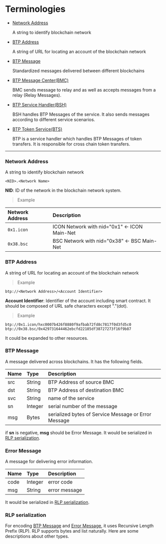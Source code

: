 # Terminologies

* [Network Address](#network-address)

  A string to identify blockchain network

* [BTP Address](#btp-address)

  A string of URL for locating an account of the blockchain network

* [BTP Message](#btp-message)

  Standardized messages delivered between different blockchains

* [BTP Message Center(BMC)](./specs/bmc.md)

  BMC sends message to relay and as well as accepts messages from a relay (Relay Messages).

* [BTP Service Handler(BSH)](./specs/bsh.md)

  BSH handles BTP Messages of the service. It also sends messages according to different service scenarios.

* [BTP Token Service(BTS)](./specs/bts.md)

  BTP is a service handler which handles BTP Messages of token transfers. It is responsible for cross chain token transfers.

---

### Network Address

A string to identify blockchain network

```
<NID>.<Network Name>
```

**NID**: ID of the network in the blockchain network system.

> Example

| Network Address | Description                                  |
|:----------------|:---------------------------------------------|
| `0x1.icon`      | ICON Network with nid="0x1" <- ICON Main-Net |
| `0x38.bsc`      | BSC Network with nid="0x38" <- BSC Main-Net  |

### BTP Address

A string of URL for locating an account of the blockchain network

> Example
```
btp://<Network Address>/<Account Identifier>
```
**Account Identifier**:
Identifier of the account including smart contract.
It should be composed of URL safe characters except "."(dot).

> Example
```
btp://0x1.icon/hxc0007b426f8880f9afbab72fd8c7817f0d3fd5c0
btp://0x38.bsc/0x429731644462ebcfd22185df38727273f16f9b87
```

It could be expanded to other resources.

### BTP Message

A message delivered across blockchains. It has the following fields.

| Name | Type    | Description                                          |
|:-----|:--------|:-----------------------------------------------------|
| src  | String  | BTP Address of source BMC                            |
| dst  | String  | BTP Address of destination BMC                       |
| svc  | String  | name of the service                                  |
| sn   | Integer | serial number of the message                         |
| msg  | Bytes   | serialized bytes of Service Message or Error Message |

if **sn** is negative, **msg** should be Error Message.
It would be serialized in [RLP serialization](#rlp-serialization).


### Error Message

A message for delivering error information.

| Name | Type    | Description   |
|:-----|:--------|:--------------|
| code | Integer | error code    |
| msg  | String  | error message |

It would be serialized in [RLP serialization](#rlp-serialization).


### RLP serialization

For encoding [BTP Message](#btp-message) and [Error Message](#error-message), it uses Recursive Length Prefix (RLP).
RLP supports bytes and list naturally.
Here are some descriptions about other types.
